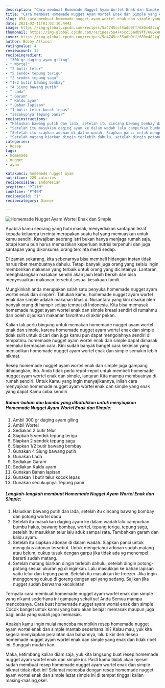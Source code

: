 ```yaml
---
description: "Cara membuat Homemade Nugget Ayam Wortel Enak dan Simple yang enak dan Mudah Dibuat"
title: "Cara membuat Homemade Nugget Ayam Wortel Enak dan Simple yang enak dan Mudah Dibuat"
slug: 854-cara-membuat-homemade-nugget-ayam-wortel-enak-dan-simple-yang-enak-dan-mudah-dibuat
date: 2021-02-11T01:02:16.444Z
image: https://img-global.cpcdn.com/recipes/5a4745cc55adb9ff/680x482cq70/homemade-nugget-ayam-wortel-enak-dan-simple-foto-resep-utama.jpg
thumbnail: https://img-global.cpcdn.com/recipes/5a4745cc55adb9ff/680x482cq70/homemade-nugget-ayam-wortel-enak-dan-simple-foto-resep-utama.jpg
cover: https://img-global.cpcdn.com/recipes/5a4745cc55adb9ff/680x482cq70/homemade-nugget-ayam-wortel-enak-dan-simple-foto-resep-utama.jpg
author: Bobby Allison
ratingvalue: 4
reviewcount: 13
recipeingredient:
- "300 gr daging ayam giling"
- " Wortel"
- "2 butir telur"
- "5 sendok tepung terigu"
- "2 sendok tepung sagu"
- "1/2 butir bawang bombay"
- "4 Siung bawang putih"
- " Lada"
- " Garam"
- " Kaldu ayam"
- " Bahan lapisan"
- "1 butir telur kocok lepas"
- "secukupnya Tepung panir"
recipeinstructions:
- "Haluskan bawang putih dan lada, setelah itu cincang bawang bombay dan potong wortel dadu"
- "Setelah itu masukkan daging ayam ke dalam wadah lalu campurkan bumbu halus, bawang bombay, wortel, tepung terigu, tepung sagu, setelah itu masukkan telur lalu aduk sampai rata. Tambahkan garam dan kaldu ayam."
- "Setelah itu siapkan adonan di dalam wadah. Siapkan panci untuk mengukus adonan tersebut. Untuk mengetahui adonan sudah matang atau belum, cukup tusuk dengan garpu jika tidak ada yg menempel berarti sudah matang."
- "Setelah matang biarkan dingin terlebih dahulu, setelah dingin potong-potong sesuai ukuran yg di inginkan. Lalu masukkan ke bahan lapisan yaitu telur dan tepung panir. Setelah itu masukkan ke freezer. Jika ingin menggoreng cukup di goreng dengan api yang sedang. Sajikan jika nugget sudah berwarna kecoklatan."
categories:
- Resep
tags:
- homemade
- nugget
- ayam

katakunci: homemade nugget ayam 
nutrition: 229 calories
recipecuisine: Indonesian
preptime: "PT11M"
cooktime: "PT46M"
recipeyield: "1"
recipecategory: Dinner

---
```



![Homemade Nugget Ayam Wortel Enak dan Simple](https://img-global.cpcdn.com/recipes/5a4745cc55adb9ff/680x482cq70/homemade-nugget-ayam-wortel-enak-dan-simple-foto-resep-utama.jpg)

Apabila kamu seorang yang hobi masak, menyediakan santapan lezat kepada keluarga tercinta merupakan suatu hal yang memuaskan untuk kamu sendiri. Kewajiban seorang istri bukan hanya menjaga rumah saja, tetapi kamu pun harus memastikan keperluan nutrisi terpenuhi dan juga santapan yang dikonsumsi orang tercinta mesti sedap.

Di zaman  sekarang, kita sebenarnya bisa membeli hidangan instan tidak harus ribet membuatnya dahulu. Tetapi banyak juga orang yang selalu ingin memberikan makanan yang terbaik untuk orang yang dicintainya. Lantaran, menghidangkan masakan sendiri akan jauh lebih bersih dan bisa menyesuaikan makanan tersebut sesuai kesukaan famili. 



Mungkinkah anda merupakan salah satu penyuka homemade nugget ayam wortel enak dan simple?. Tahukah kamu, homemade nugget ayam wortel enak dan simple adalah makanan khas di Nusantara yang kini disukai oleh banyak orang di hampir setiap tempat di Indonesia. Kita bisa memasak homemade nugget ayam wortel enak dan simple kreasi sendiri di rumahmu dan boleh dijadikan makanan favoritmu di akhir pekan.

Kalian tak perlu bingung untuk memakan homemade nugget ayam wortel enak dan simple, karena homemade nugget ayam wortel enak dan simple tidak sulit untuk dicari dan juga kamu pun dapat mengolahnya sendiri di tempatmu. homemade nugget ayam wortel enak dan simple dapat dimasak memalui bermacam cara. Kini sudah banyak banget cara kekinian yang menjadikan homemade nugget ayam wortel enak dan simple semakin lebih nikmat.

Resep homemade nugget ayam wortel enak dan simple juga gampang dihidangkan, lho. Anda tidak perlu repot-repot untuk membeli homemade nugget ayam wortel enak dan simple, lantaran Kita mampu membuatnya di rumah sendiri. Untuk Kamu yang ingin menyajikannya, inilah cara menyajikan homemade nugget ayam wortel enak dan simple yang enak yang dapat Kamu coba sendiri.

<!--inarticleads1-->

##### Bahan-bahan dan bumbu yang dibutuhkan untuk menyiapkan Homemade Nugget Ayam Wortel Enak dan Simple:

1. Ambil 300 gr daging ayam giling
1. Ambil  Wortel
1. Sediakan 2 butir telur
1. Siapkan 5 sendok tepung terigu
1. Siapkan 2 sendok tepung sagu
1. Siapkan 1/2 butir bawang bombay
1. Gunakan 4 Siung bawang putih
1. Gunakan  Lada
1. Sediakan  Garam
1. Sediakan  Kaldu ayam
1. Gunakan  Bahan lapisan
1. Gunakan 1 butir telur kocok lepas
1. Gunakan secukupnya Tepung panir




<!--inarticleads2-->

##### Langkah-langkah membuat Homemade Nugget Ayam Wortel Enak dan Simple:

1. Haluskan bawang putih dan lada, setelah itu cincang bawang bombay dan potong wortel dadu
1. Setelah itu masukkan daging ayam ke dalam wadah lalu campurkan bumbu halus, bawang bombay, wortel, tepung terigu, tepung sagu, setelah itu masukkan telur lalu aduk sampai rata. Tambahkan garam dan kaldu ayam.
1. Setelah itu siapkan adonan di dalam wadah. Siapkan panci untuk mengukus adonan tersebut. Untuk mengetahui adonan sudah matang atau belum, cukup tusuk dengan garpu jika tidak ada yg menempel berarti sudah matang.
1. Setelah matang biarkan dingin terlebih dahulu, setelah dingin potong-potong sesuai ukuran yg di inginkan. Lalu masukkan ke bahan lapisan yaitu telur dan tepung panir. Setelah itu masukkan ke freezer. Jika ingin menggoreng cukup di goreng dengan api yang sedang. Sajikan jika nugget sudah berwarna kecoklatan.




Ternyata cara membuat homemade nugget ayam wortel enak dan simple yang nikamt sederhana ini gampang sekali ya! Anda Semua mampu mencobanya. Cara buat homemade nugget ayam wortel enak dan simple Cocok banget untuk kamu yang baru akan belajar memasak maupun juga bagi anda yang sudah jago memasak.

Apakah kamu ingin mulai mencoba membikin resep homemade nugget ayam wortel enak dan simple mantab sederhana ini? Kalau mau, yuk kita segera menyiapkan peralatan dan bahannya, lalu bikin deh Resep homemade nugget ayam wortel enak dan simple yang enak dan tidak ribet ini. Sungguh mudah kan. 

Maka, ketimbang kalian diam saja, yuk kita langsung buat resep homemade nugget ayam wortel enak dan simple ini. Pasti kamu tiidak akan nyesel sudah membuat resep homemade nugget ayam wortel enak dan simple nikmat tidak ribet ini! Selamat mencoba dengan resep homemade nugget ayam wortel enak dan simple lezat simple ini di tempat tinggal kalian masing-masing,oke!.

